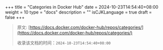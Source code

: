 +++
title = "Categories in Docker Hub"
date = 2024-10-23T14:54:40+08:00
weight = 10
type = "docs"
description = ""
isCJKLanguage = true
draft = false
+++

> 原文: [https://docs.docker.com/docker-hub/repos/categories/](https://docs.docker.com/docker-hub/repos/categories/)
>
> 收录该文档的时间：`2024-10-23T14:54:40+08:00`
